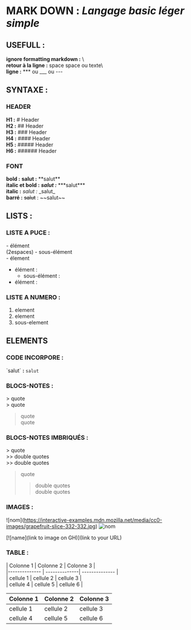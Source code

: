 # **MARK DOWN :** *Langage basic léger simple*

## USEFULL : 

**ignore formatting markdown :** \   
**retour à la ligne :** space space ou texte\   
**ligne :** \*** ou \___ ou \---   

## **SYNTAXE :**
### HEADER
**H1 :** # Header  
**H2 :** ## Header  
**H3 :** ### Header  
**H4 :** #### Header  
**H5 :** ##### Header  
**H6 :** ###### Header  

### FONT  
**bold :** **salut :** \*\*salut\*\*  
**italic et bold :** ***salut :*** \*\*\*salut\*\*\*  
**italic :** _salut :_  \_salut\_   
**barré :** ~~salut~~ : \~\~salut\~\~   

## **LISTS :**
### LISTE A PUCE :
\- élément  
(2espaces)   \- sous-élément  
\- élement  
- élément :
  - sous-élément :
- élément :  

### LISTE A NUMERO :
1. element  
2. element  
  1. sous-element  


## **ELEMENTS** 
### CODE INCORPORE :
\`salut\` **:** `salut`   
 
### BLOCS-NOTES : 
\> quote  
\> quote 
> quote  
> quote  
 
### BLOCS-NOTES IMBRIQUÉS :
\> quote  
\>> double quotes  
\>> double quotes  
> quote  
>
>> double quotes  
>> double quotes  
 
### IMAGES : 
\![nom]\(https://interactive-examples.mdn.mozilla.net/media/cc0-images/grapefruit-slice-332-332.jpg) 
![nom](https://interactive-examples.mdn.mozilla.net/media/cc0-images/grapefruit-slice-332-332.jpg) 

[![name](link to image on GH)](link to your URL)
 
### TABLE :  
\| Colonne 1 \| Colonne 2 | Colonne 3 |  
|-------------- | --------------| -------------- |  
| cellule 1 | cellule 2 | cellule 3 |  
| cellule 4 | cellule 5 | cellule 6 |  

| Colonne 1 | Colonne 2 | Colonne 3 |
|-------------- | --------------| -------------- |
| cellule 1 | cellule 2 | cellule 3 |
| cellule 4 | cellule 5 | cellule 6 |








